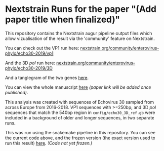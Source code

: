 # Nextstrain Runs for the paper "(Add paper title when finalized)"

This repository contains the Nextstrain augur pipeline output files which allow vizualisation of the result via the 'community' feature on Nextstrain. 

You can check out the VP1 run here: [nextstrain.org/community/enterovirus-phylo/echo30-2019/vp1](https://nextstrain.org/community/enterovirus-phylo/echo30-2019/vp1)

And the 3D _pol_ run here: [nextstrain.org/community/enterovirus-phylo/echo30-2019/3D](https://nextstrain.org/community/enterovirus-phylo/echo30-2019/3D)

And a tanglegram of the two genes [here](https://nextstrain.org/community/enterovirus-phylo/echo30-2019/3D:community/enterovirus-phylo/echo30-2019/vp1?c=group).

You can view the whole manuscript [here]() *(paper link will be added once published)*.

This analysis was created with sequences of Echovirus 30 sampled from across Europe from 2016-2018. VP1 sequences with >=250bp, and 3D _pol_ sequences that match the 540bp region in `config/echo30_3D_ref.gb` were included in a background of older and longer sequences, in two separate runs.

This was run using the snakemake pipeline in this repository. You can see the current code above, and the frozen version (the exact version used to run this result) [here](). *(Code not yet frozen.)*

